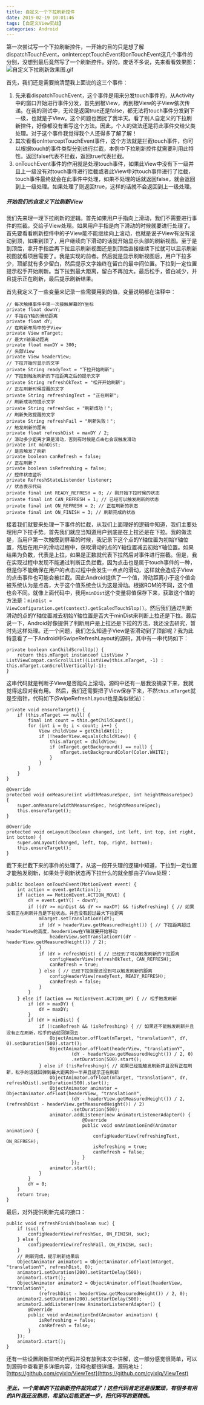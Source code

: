 ```yaml
---
title: 自定义一个下拉刷新控件
date: 2019-02-19 10:01:46
tags: [自定义View实战]
categories: Android
---
```

第一次尝试写一个下拉刷新控件，一开始的目的只是想了解dispatchTouchEvent，onInterceptTouchEvent和onTouchEvent这几个事件的分别，没想到最后竟然写了一个刷新控件。好的，废话不多说，先来看看效果图：
![自定义下拉刷新效果图.gif](/images/自定义下拉刷新效果图.gif)

<!-- more -->

首先，我们还是需要搞清楚我上面说的这三个事件：
1. 先来看dispatchTouchEvent，这个事件是用来分发touch事件的，从Activity中的窗口开始进行事件分发，首先到根View，再到根View的子View依次传递。在我的测试中，无论是返回true还是false，都无法将touch事件分发到下一级，也就是子View。这个问题也困扰了我半天。看了别人自定义的下拉刷新控件，好像都没有重写这个方法。因此，个人的做法还是将此事件交给父类处理。对于这个事件我觉得我个人还得多了解了解！
2. 其次看看onInterceptTouchEvent事件，这个方法就是拦截touch事件，你可以根据touch的事件类型分别进行拦截，本例中下拉刷新控件就需要利用此特性。返回false代表不拦截，返回true代表拦截。
3. onTouchEvent事件的作用就是处理touch事件，如果此View中没有下一级并且上一级没有对touch事件进行拦截或者此View中对touch事件进行了拦截，touch事件最终就会在此事件中处理，如果不处理的话就返回false，就会返回到上一级处理。如果处理了则返回true，这样的话就不会返回到上一级处理。
##### 开始我们的自定义下拉刷新View
我们先来理一理下拉刷新的逻辑。首先如果用户手指向上滑动，我们不需要进行事件的拦截，交给子View处理。如果用户手指是向下滑动的时候就要进行处理了。首先要看看刷新控件中的子View能不能继续向上滚动，也就是说子View有没有滚动到顶，如果到顶了，用户继续向下滑动的话就开始显示头部的刷新视图。至于是到顶后，拿开手指后再下拉显示刷新视图还是到顶后直接继续下拉就可以显示刷新视图就看项目需要了。我是实现的前者。然后就是显示刷新视图后，用户下拉多少，顶部就有多少留白，然后提示文字始终在留白的最中间位置。下拉到一定位置提示松手开始刷新。当下拉到最大距离，留白不再加大。最后松手，留白减少，并且提示正在刷新，最后提示刷新结果。

首先我定义了一些变量来记录一些需要用到的值，变量说明都在注释中：
```
// 每次触摸事件中第一次接触屏幕的Y坐标
private float downY;
// 手指在Y轴的滑动距离
private float dY;
// 在刷新布局中的子View
private View mTarget;
// 最大Y轴滑动距离
private float maxDY = 300;
// 头部View
private View headerView;
// 下拉开始时显示的文字
private String readyText = "下拉开始刷新";
// 下拉到触发刷新的下拉距离之后的提示文字
private String refreshOkText = "松开开始刷新";
// 正在刷新时候提醒的文字
private String refreshingText = "正在刷新";
// 刷新成功的提示文字
private String refreshSuc = "刷新成功！";
// 刷新失败提醒的文字
private String refreshFail = "刷新失败！";
// 触发刷新的距离
private float refreshDist = maxDY / 2;
// 滑动多少距离才算是滑动，否则有时候是点击也会误触发滑动
private int minDist;
// 是否触发了刷新
private boolean canRefresh = false;
// 正在刷新？
private boolean isRefreshing = false;
// 控件状态监听
private RefreshStateListender listener;
// 状态表示代码
private final int READY_REFRESH = 0; // 刚开始下拉时候的状态
private final int CAN_REFRESH = 1; // 已经可以触发刷新的状态
private final int ON_REFRESH = 2; // 正在刷新的状态
private final int ON_FINISH = 3; // 刷新完成的状态
```
接着我们就要来处理一下事件的拦截，从我们上面理好的逻辑中知道，我们主要处理用户下拉手势。首先我们就应当知道用户到底是在上拉还是在下拉。我的做法是，当用户第一次触摸到屏幕的时候，我记录下这个点的Y轴位置为初始Y轴位置，然后在用户的滑动过程中，获取滑动的点的Y轴位置减去初始Y轴位置。如果结果为负数，代表是上拉，如果是正数就代表下拉然后对事件进行拦截。但是，我在实现过程中发现不能通过判断正负拦截，因为点击也是属于touch事件的一种，但是你不能确保在用户的点击过程中会发生一点点的滑动，这样就会造成子View的点击事件也可能会被拦截。因此Android提供了一个值，滑动距离小于这个值会被系统认为是点击，大于这个值系统会认为这是滑动。根据ROM的不同，这个值也会不同。就像上面代码中，我用`minDist`这个变量将值保存下来，获取这个值的方法是：`minDist = ViewConfiguration.get(context).getScaledTouchSlop()`。然后我们通过判断滑动的点的Y轴位置减去初始Y轴位置是否大于minDist来判断上拉还是下拉。最后说一下，Android好像提供了判断用户是上拉还是下拉的方法，我还没去研究，暂时先这样处理。还一个问题，我们怎么知道子View是否滑动到了顶部呢？我为此特意看了一下Android中SwipeRefreshLayout的源码，其中有一串代码如下：
```
private boolean canChildScrollUp() {
    return this.mTarget instanceof ListView ? ListViewCompat.canScrollList((ListView)this.mTarget, -1) : this.mTarget.canScrollVertically(-1);
}
```
这串代码就是判断子View是否能向上滚动，源码中还有一层我没摘录下来，我就觉得这段对我有用。
然后，我们还需要把子View保存下来，不然`this.mTarget`就是空指针，代码如下(SwipeRefreshLayout也是类似做法)：
```
private void ensureTarget() {
    if (this.mTarget == null) {
        final int count = this.getChildCount();
        for (int i = 0; i < count; i++) {
            View childView = getChildAt(i);
            if (!headerView.equals(childView)) {
                this.mTarget = childView;
                if (mTarget.getBackground() == null) {
                    mTarget.setBackgroundColor(Color.WHITE);
                }
            }
        }
    }
}

@Override
protected void onMeasure(int widthMeasureSpec, int heightMeasureSpec) {
    super.onMeasure(widthMeasureSpec, heightMeasureSpec);
    this.ensureTarget();
}

@Override
protected void onLayout(boolean changed, int left, int top, int right, int bottom) {
    super.onLayout(changed, left, top, right, bottom);
    this.ensureTarget();
}
```
截下来拦截下来的事件的处理了，从这一段开头理的逻辑中知道，下拉到一定位置才能触发刷新，如果处于刷新状态再下拉什么的就全部由子View处理：
```
public boolean onTouchEvent(MotionEvent event) {
    int action = event.getAction();
    if (action == MotionEvent.ACTION_MOVE) {
        dY = event.getY() - downY;
        if ((dY >= minDist && dY <= maxDY) && !isRefreshing) { // 如果没有正在刷新并且是下拉状态，并且没有超过最大下拉距离
            mTarget.setTranslationY(dY);
            if (dY > headerView.getMeasuredHeight()) { // 下拉距离超过headerView的高度，headerView在Y轴就要开始移动
                headerView.setTranslationY((dY - headerView.getMeasuredHeight()) / 2);
            }
            if (dY > refreshDist) { // 已经到了可以触发刷新的下拉距离
                configHeaderView(refreshOkText, CAN_REFRESH);
                canRefresh = true;
            } else { // 已经下拉但是还没到可以触发刷新的距离
                configHeaderView(readyText, READY_REFRESH);
                canRefresh = false;
            }
        }
    } else if (action == MotionEvent.ACTION_UP) { // 松手触发刷新
        if (dY > maxDY) {
            dY = maxDY;
        }
        if (dY > minDist) {
            if (!canRefresh && !isRefreshing) { // 如果还不能触发刷新并且没有正在刷新，松手的话就回弹回去
                ObjectAnimator.ofFloat(mTarget, "translationY", dY, 0).setDuration(500).start();
                ObjectAnimator.ofFloat(headerView, "translationY",
                        (dY - headerView.getMeasuredHeight()) / 2, 0)
                        .setDuration(500).start();
            } else if (!isRefreshing){ // 如果已经能触发刷新并且没有正在刷新，松手的话就回弹到最大距离的一半并且提示正在刷新
                ObjectAnimator.ofFloat(mTarget, "translationY", dY, refreshDist).setDuration(500).start();
                ObjectAnimator animator = ObjectAnimator.ofFloat(headerView, "translationY",
                        (dY - headerView.getMeasuredHeight()) / 2, (refreshDist - headerView.getMeasuredHeight()) / 2)
                        .setDuration(500);
                animator.addListener(new AnimatorListenerAdapter() {
                            @Override
                            public void onAnimationEnd(Animator animation) {
                                configHeaderView(refreshingText, ON_REFRESH);
                                isRefreshing = true;
                                canRefresh = false;
                            }
                        });
                animator.start();
            }
        }
        dY = 0;
    }
    return true;
}
```
最后，对外提供刷新完成的接口：
```
public void refreshFinish(boolean suc) {
    if (suc) {
        configHeaderView(refreshSuc, ON_FINISH, suc);
    } else {
        configHeaderView(refreshFail, ON_FINISH, suc);
    }
    // 刷新完成，提示刷新结果后
    ObjectAnimator animator1 = ObjectAnimator.ofFloat(mTarget, "translationY", refreshDist, 0);
    animator1.setDuration(200).setStartDelay(500);
    animator1.start();
    ObjectAnimator animator2 = ObjectAnimator.ofFloat(headerView, "translationY",
            (refreshDist - headerView.getMeasuredHeight()) / 2, 0);
    animator2.setDuration(200).setStartDelay(500);
    animator2.addListener(new AnimatorListenerAdapter() {
        @Override
        public void onAnimationEnd(Animator animation) {
            isRefreshing = false;
            canRefresh = false;
        }
    });
    animator2.start();
}
```
还有一些设置刷新监听的代码并没有放到本文中讲解，这一部分感觉很简单，可以到源码中查看更多详细内容，注释也都很详细。源码地址：[https://github.com/cyixlq/ViewTest](https://github.com/cyixlq/ViewTest)
##### 至此，一个简单的下拉刷新控件就完成了！这些代码肯定还是很繁琐，有很多有用的API我还没熟悉，希望以后能更进一步，把代码写的更精炼。